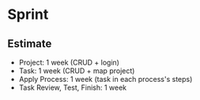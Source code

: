 # Sprint

## Estimate

+ Project: 1 week (CRUD + login)
+ Task: 1 week (CRUD + map project)
+ Apply Process: 1 week (task in each process's steps)
+ Task Review, Test, Finish: 1 week
